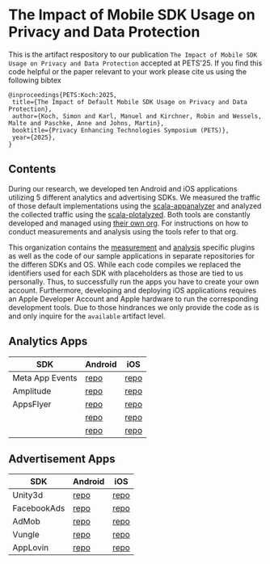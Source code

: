 # The Impact of Mobile SDK Usage on Privacy and Data Protection

This is the artifact respository to our publication `The Impact of Mobile SDK Usage on Privacy and Data Protection` accepted at PETS'25.
If you find this code helpful or the paper relevant to your work please cite us using the following bibtex

```
@inproceedings{PETS:Koch:2025,
 title={The Impact of Default Mobile SDK Usage on Privacy and Data Protection},
 author={Koch, Simon and Karl, Manuel and Kirchner, Robin and Wessels, Malte and Paschke, Anne and Johns, Martin},
 booktitle={Privacy Enhancing Technologies Symposium (PETS)},
 year={2025},
}
```

## Contents

During our research, we developed ten Android and iOS applications utilizing 5 different analytics and advertising SDKs.
We measured the traffic of those default implementations using the [scala-appanalyzer]() and analyzed the collected traffic using the [scala-plotalyzed]().
Both tools are constantly developed and managed using [their own org]().
For instructions on how to conduct measurements and analysis using the tools refer to that org.

This organization contains the [measurement]() and [analysis]() specific plugins as well as the code of our sample applications in separate repositories for the differen SDKs and OS.
While each code compiles we replaced the identifiers used for each SDK with placeholders as those are tied to us personally.
Thus, to successfully run the apps you have to create your own account.
Furthermore, developing and deploying iOS applications requires an Apple Developer Account and Apple hardware to run the corresponding development tools.
Due to those hindrances we only provide the code as is and only inquire for the `available` artifact level.

## Analytics Apps

| SDK  | Android | iOS |
|------|---------|-----|
| Meta App Events  | [repo](https://github.com/Impact-of-Mobile-SDK-Usage-on-Privacy/MetaAppEvents-android)  | [repo](https://github.com/Impact-of-Mobile-SDK-Usage-on-Privacy/MetaAppEvents-ios)  |
| Amplitude  | [repo](https://github.com/Impact-of-Mobile-SDK-Usage-on-Privacy/Amplitude-android)  | [repo](https://github.com/Impact-of-Mobile-SDK-Usage-on-Privacy/Amplitude-ios)  |
| AppsFlyer  | [repo](https://github.com/Impact-of-Mobile-SDK-Usage-on-Privacy/AppsFlyer-android)  | [repo](https://github.com/Impact-of-Mobile-SDK-Usage-on-Privacy/AppsFlyer-ios)  |
|   | [repo]()  | [repo]()  |
|   | [repo]()  | [repo]()  |

## Advertisement Apps

| SDK  | Android | iOS |
|------|---------|-----|
| Unity3d  | [repo](https://github.com/Impact-of-Mobile-SDK-Usage-on-Privacy/Unity3DAds-android)  | [repo](https://github.com/Impact-of-Mobile-SDK-Usage-on-Privacy/Unity3DAds-ios)  |
| FacebookAds  | [repo](https://github.com/Impact-of-Mobile-SDK-Usage-on-Privacy/FacebookAds-android)  | [repo](https://github.com/Impact-of-Mobile-SDK-Usage-on-Privacy/FacebookAds-ios)  |
| AdMob  | [repo](https://github.com/Impact-of-Mobile-SDK-Usage-on-Privacy/AdMob-android)  | [repo](https://github.com/Impact-of-Mobile-SDK-Usage-on-Privacy/AdMob-ios)  |
| Vungle  | [repo](https://github.com/Impact-of-Mobile-SDK-Usage-on-Privacy/Vungle-android)  | [repo](https://github.com/Impact-of-Mobile-SDK-Usage-on-Privacy/Vungle-ios)  |
| AppLovin  | [repo](https://github.com/Impact-of-Mobile-SDK-Usage-on-Privacy/AppLovin-android)  | [repo](https://github.com/Impact-of-Mobile-SDK-Usage-on-Privacy/AppLovin-ios)  |

